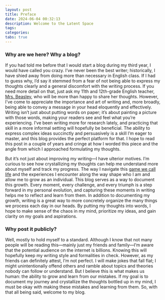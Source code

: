 ```yaml
---
layout: post
title: Preface
date: 2024-06-04 00:32:13
description: Welcome to the Latent Space
tags:
categories:
tabs: true
---
```



### Why are we here? Why a blog?

If you had told me before that I would start a blog during my third year, I would have called you crazy. I’ve never been the best writer; historically, I have shied away from doing more than necessary in English class. If I had to guess why, I’d say it stemmed from a fear of not being able to express my thoughts clearly and a general discomfort with the writing process. If you need more detail on that, just ask my 11th and 12th-grade English teacher, [Mrs. Beasley](https://www.lcps.org/domain/20350), who will be more than happy to share her thoughts. However, I've come to appreciate the importance and art of writing and, more broadly, being able to convey a message in your head eloquently and effectively. Writing isn’t just about putting words on paper; it’s about painting a picture with those words, making your readers see and feel what you’re experiencing. I’ve been writing more for research lately, and practicing that skill in a more informal setting will hopefully be beneficial. The ability to express complex ideas succinctly and persuasively is a skill I’m eager to master, and this blog provides the perfect platform for that. I hope to read this post in a couple of years and cringe at how I worded this piece and the angle from which I approached formulating my thoughts.

But it’s not just about improving my writing—I have ulterior motives. I’m curious to see how crystallizing my thoughts can help me understand more about myself and track my progress. The way I navigate this [game we call life](https://www.youtube.com/watch?v=S2-bjGkcaJI&ab_channel=DanielRodrigues) and the experiences I encounter along the way shape who I am and allow me to grow as an individual. This blog serves as a way to document this growth. Every moment, every challenge, and every triumph is a step forward in my personal evolution, and capturing these moments in writing helps me to reflect and learn from them. In addition to documenting my growth, writing is a great way to more concretely organize the many things we process each day in our heads. By putting my thoughts into words, I hope to make sense of the chaos in my mind, prioritize my ideas, and gain clarity on my goals and aspirations.

### Why post it publicly?

Well, mostly to hold myself to a standard. Although I know that not many people will be reading this—mainly just my friends and family—I’m aware that the potential audience on the internet is billions. Knowing this will hopefully keep my writing style and formalities in check. However, as my friends can definitely attest, I’m not perfect. I will make jokes that fall flat; I might unintentionally offend others and ramble about topics and theories nobody can follow or understand. But I believe this is what makes us human: the ability to grow and learn from our mistakes. If my goal is to document my journey and crystallize the thoughts bottled up in my mind, I must be okay with making these mistakes and learning from them. So, with that all being said, welcome to my blog.